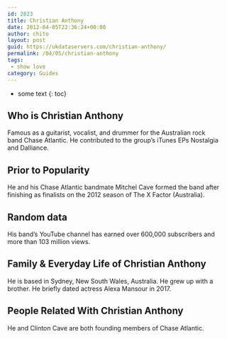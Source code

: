 ```yaml
---
id: 2823
title: Christian Anthony
date: 2012-04-05T22:36:24+00:00
author: chito
layout: post
guid: https://ukdataservers.com/christian-anthony/
permalink: /04/05/christian-anthony
tags:
 - show love
category: Guides
---
```


* some text
{: toc}


## Who is  Christian Anthony
                  
                  
                  
Famous as a guitarist, vocalist, and drummer for the Australian rock band Chase Atlantic. He contributed to the group&#8217;s iTunes EPs Nostalgia and Dalliance.
                  
                
                
                
## Prior to Popularity 
                  
                  
                  
He and his Chase Atlantic bandmate Mitchel Cave formed the band after finishing as finalists on the 2012 season of The X Factor (Australia).
                  
                
                
                
## Random data 
                  
                  
                  
His band&#8217;s YouTube channel has earned over 600,000 subscribers and more than 103 million views.
                  
                
                
                
## Family & Everyday Life of Christian Anthony
                  
                  
                  
He is based in Sydney, New South Wales, Australia. He grew up with a brother. He briefly dated actress Alexa Mansour in 2017.
                  
                
                
                
## People Related With  Christian Anthony
                  
                  
                  
He and Clinton Cave are both founding members of Chase Atlantic.
                  
                
              
            
          
          
          
    
    
  
